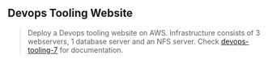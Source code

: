 ## Devops Tooling Website
>Deploy a Devops tooling website on AWS. Infrastructure consists of 3 webservers, 1 database server and an NFS server. Check [devops-tooling-7](https://github.com/brpo01/devops-tooling-7/blob/master/devops-tooling-7.md) for documentation.
